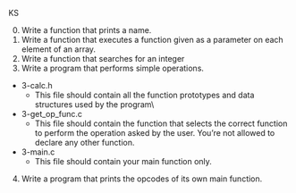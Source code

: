 KS

0. Write a function that prints a name.
1. Write a function that executes a function given as a parameter on each element of an array.
2. Write a function that searches for an integer
3. Write a program that performs simple operations.
  - 3-calc.h
      - This file should contain all the function prototypes and data structures used by the program\
  - 3-get_op_func.c
      - This file should contain the function that selects the correct function to perform the operation asked by the user. You’re not allowed to declare any other
      function. 
  - 3-main.c
    - This file should contain your main function only.   
4. Write a program that prints the opcodes of its own main function.
